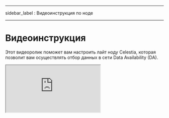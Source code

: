 - - -
sidebar_label : Видеоинструкция по ноде
- - -

# Видеоинструкция
<!-- markdownlint-disable MD033 -->

Этот видеоролик поможет вам настроить лайт ноду Celestia, которая позволит вам осуществлять отбор данных в сети Data Availability (DA).

<div class="youtube-wrapper">
  <iframe
     class="youtube-video"
     title="Запуск лайт ноды Celestia"
     src="https://www.youtube.com/embed/9uL3jZe4mTY"
     allowfullscreen
>
  </iframe>
</div>

